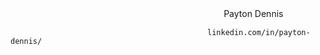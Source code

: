 　　　　　　　　　　　　    　      　　　　　            　　    Payton Dennis
 
                                                linkedin.com/in/payton-dennis/
                                                             ‍
